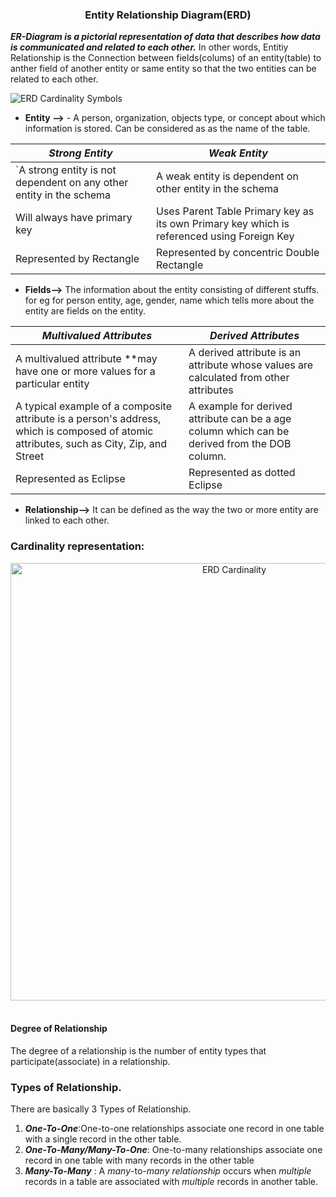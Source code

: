 ###	<center>		**Entity Relationship Diagram(ERD)** </center>
  
**_ER-Diagram is a pictorial representation of data that describes how data is communicated and related to each other._**
In other words, Entitiy Relationship is the Connection between  fields(colums) of an entity(table) to anther field of another entity or same entity so that the two entities can be related to each other.

![ERD Cardinality Symbols ](https://drive.google.com/uc?export=view&id=11I2M3DO1OAARfN6PnYia7z0aO9PkgRpT)
<br>

 - **Entity -->**  - A person, organization, objects type, or concept about which information is stored. Can be considered as as the name of the table.
 
|_Strong Entity_ | _Weak Entity_ |
|------------- |---------------|
|`A strong entity is not dependent on any other entity in the schema| A weak entity is dependent on other entity in the schema |
|Will always have primary key| Uses Parent Table Primary key as its own Primary key which is referenced using Foreign Key|
|Represented by Rectangle |Represented by concentric Double Rectangle| 


 - **Fields-->** The information about the entity consisting of different stuffs. for eg for person entity, age, gender, name which tells more about the entity are fields on the entity. 
 
 |_Multivalued Attributes_ | _Derived Attributes_ |
|------------- |---------------|
|A multivalued attribute **may have one or more values for a particular entity| A derived attribute is an attribute whose values are calculated from other attributes |
| A typical example of a composite attribute is a person's address, which is composed of atomic attributes, such as City, Zip, and Street| A example for derived attribute can be a age column which can be derived from the DOB column.|
|Represented as Eclipse |Represented as dotted Eclipse|

 - **Relationship-->** It can be defined as the way the two or more entity are linked to each other. 

### Cardinality representation:
<center>
<img src="https://drive.google.com/uc?export=view&id=12iIbzuEFraw-qYYaA4Qoll2P1K2YyBid" alt="ERD Cardinality" width="700"/>
  </center><br>
  
#### Degree of Relationship
The degree of a relationship is the number of entity types that participate(associate) in a relationship. 

### Types of Relationship.
There are basically 3 Types of Relationship.

 1. **_One-To-One_**:One-to-one relationships associate one record in one table with a single record in the other table.
 2. **_One-To-Many/Many-To-One_**: One-to-many relationships associate one record in one table with many records in the other table
 3. **_Many-To-Many_** : A _many_-to-_many relationship_ occurs when _multiple_ records in a table are associated with _multiple_ records in another table.







